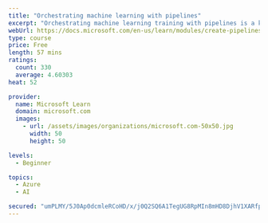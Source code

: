 ```yaml
---
title: "Orchestrating machine learning with pipelines"
excerpt: "Orchestrating machine learning training with pipelines is a key element of DevOps for machine learning. In this module, you'll learn how to create, publish, and run pipelines to train models in Azure Machine Learning."
webUrl: https://docs.microsoft.com/en-us/learn/modules/create-pipelines-in-aml/
type: course
price: Free
length: 57 mins
ratings:
  count: 330
  average: 4.60303
heat: 52

provider:
  name: Microsoft Learn
  domain: microsoft.com
  images:
    - url: /assets/images/organizations/microsoft.com-50x50.jpg
      width: 50
      height: 50

levels:
  - Beginner

topics:
  - Azure
  - AI

secured: "umPLMY/5J0Ap0dcmleRCoHD/x/j0Q2SQ6A1TegUG8RpMIn8mHD8DjhV1XARfp99SwCMMm9Cty21yOd6sa5gKlFELHqXe0cD0UTvJ6h0jaKOD9FXIr7dDfpEuwtCWFCY1EcsS9B7f+94yPdhd3YLt+vx6V/PPhQlwasZcQqhti5FZktWfmK+vzkLDH3b5PjiQxw8IqeqkXxuzSIwfZ7JPmxSOzyWpqUm1YDF0J2kHaDRNCudbsSzuGbWCra1c+IKpfSUDtF1UkmxNHTQJDtTPvRfQdy2Q9o11NVN4ORy8/1SeiS5mDo74roRZXZIdEgTtvRCCTn/hiLWWMgDi+0XvP7Qqm/6wRieF2i8//6oKcphmQdnGiL2e+on5QMJfvlKmpWRHOusbzqSJFH6t8nSTww==;2hBAQwJIf8KA83xF5PgNyg=="
---
```


